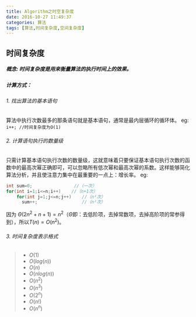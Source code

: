 ```yaml
---
title: Algorithm之时空复杂度
date: 2016-10-27 11:49:37
categories: 算法
tags: [算法,时间复杂度,空间复杂度]
---
```

## 时间复杂度
#####  概念: 时间复杂度是用来衡量算法的执行时间上的效果。
##### 计算方式：
###### 1. 找出算法的基本语句
算法中执行次数最多的那条语句就是基本语句，通常是最内层循环的循环体。
eg: `i++; //时间复杂度为O(1)`
###### 2. 计算语句执行的数量级
只需计算基本语句执行次数的数量级，这就意味着只要保证基本语句执行次数的函数中的最高次幂正确即可，可以忽略所有低次幂和最高次幂的系数。这样能够简化算法分析，并且使注意力集中在最重要的一点上：增长率。
eg: 
```java
int sum=0;                //（一次）
for(int i=1;i<=n;i++)    //（n+1次）
    for(int j=1;j<=n;j++)    //（n²次）
      sum++;                 //（n²次）
```
因为 
$\Theta(2n^2 +n+1)=n^2$（$\Theta$即：去低阶项，去掉常数项，去掉高阶项的常参得到），所以$T(n)=O(n^2)$。
###### 3. 时间复杂度表示格式
>* $O(1)$
>* $O(log(n))$
>* $O(n)$
>* $O(nlog(n))$
>* $O(n^2)$
>* $O(n^3)$
>* $O(2^n)$
>* $O(n!)$
>* $O(n^n)$